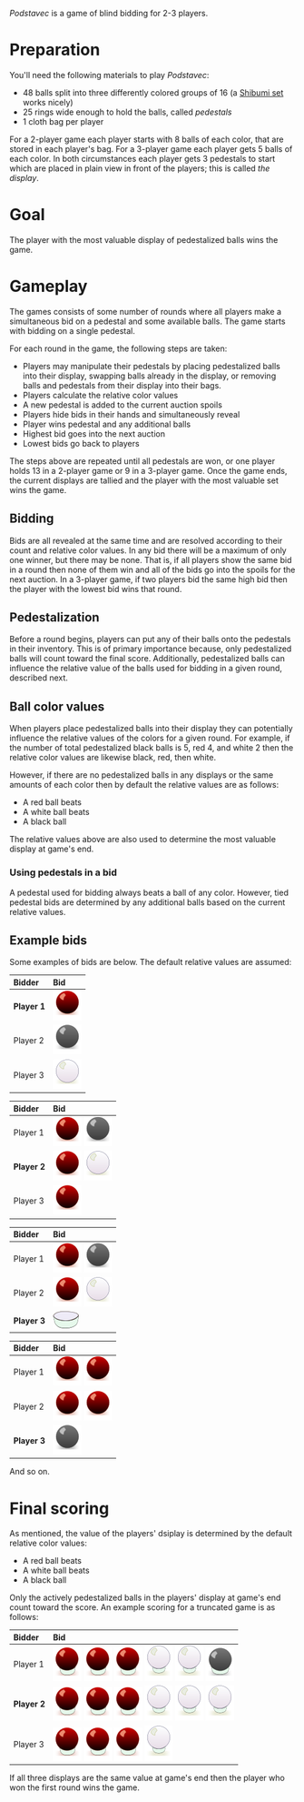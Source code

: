 *Podstavec* is a game of blind bidding for 2-3 players.

Preparation
===========

You'll need the following materials to play *Podstavec*:

 * 48 balls split into three differently colored groups of 16 (a [Shibumi set](http://boardgamegeek.com/boardgame/135270/shibumi) works nicely)
 * 25 rings wide enough to hold the balls, called *pedestals*
 * 1 cloth bag per player
 
For a 2-player game each player starts with 8 balls of each color, that are stored in each player's bag.  For a 3-player game each player gets 5 balls of each color.  In both circumstances each player gets 3 pedestals to start which are placed in plain view in front of the players; this is called *the display*.

Goal
====

The player with the most valuable display of pedestalized balls wins the game.

Gameplay
========

The games consists of some number of rounds where all players make a simultaneous bid on a pedestal and some available balls. The game starts with bidding on a single pedestal.

For each round in the game, the following steps are taken:

 * Players may manipulate their pedestals by placing pedestalized
   balls into their display, swapping balls already in the display, 
   or removing balls and pedestals from their display into their bags.
 * Players calculate the relative color values
 * A new pedestal is added to the current auction spoils
 * Players hide bids in their hands and simultaneously reveal
 * Player wins pedestal and any additional balls
 * Highest bid goes into the next auction
 * Lowest bids go back to players
 
The steps above are repeated until all pedestals are won, or one player holds 13 in a 2-player game or 9 in a 3-player game.  Once the game ends, the current displays are tallied and the player with the most valuable set wins the game.

Bidding
-------

Bids are all revealed at the same time and are resolved according to their count and relative color values.  In any bid there will be a maximum of only one winner, but there may be none.  That is, if all players show the same bid in a round then none of them win and all of the bids go into the spoils for the next auction.  In a 3-player game, if two players bid the same high bid then the player with the lowest bid wins that round.  

Pedestalization
---------------

Before a round begins, players can put any of their balls onto the pedestals in their inventory.  This is of primary importance because, only pedestalized balls will count toward the final score.  Additionally, pedestalized balls can influence the relative value of the balls used for bidding in a given round, described next.

Ball color values
-----------------

When players place pedestalized balls into their display they can potentially influence the relative values of the colors for a given round.  For example, if the number of total pedestalized black balls is 5, red 4, and white 2 then the relative color values are likewise black, red, then white.

However, if there are no pedestalized balls in any displays or the same amounts of each color then by default the relative values are as follows:

 * A red ball beats
 * A white ball beats
 * A black ball
 
The relative values above are also used to determine the most valuable display at game's end.

### Using pedestals in a bid

A pedestal used for bidding always beats a ball of any color.  However, tied pedestal bids are determined by any additional balls based on the current relative values.

Example bids
------------

Some examples of bids are below.  The default relative values are assumed:

 Bidder                  | Bid                    
 :-----------------------|:--------------------------
 **Player 1**            | ![](https://github.com/fogus/spiel/blob/master/echtzeitspiel/podstavec/graphics/red-ball.png)
 Player 2                | ![](https://github.com/fogus/spiel/blob/master/echtzeitspiel/podstavec/graphics/black-ball.png)
 Player 3                | ![](https://github.com/fogus/spiel/blob/master/echtzeitspiel/podstavec/graphics/white-ball.png) 


 Bidder                  | Bid                    
 :-----------------------|:--------------------------
 Player 1                | ![](https://github.com/fogus/spiel/blob/master/echtzeitspiel/podstavec/graphics/red-ball.png) ![](https://github.com/fogus/spiel/blob/master/echtzeitspiel/podstavec/graphics/black-ball.png)
 **Player 2**            | ![](https://github.com/fogus/spiel/blob/master/echtzeitspiel/podstavec/graphics/red-ball.png) ![](https://github.com/fogus/spiel/blob/master/echtzeitspiel/podstavec/graphics/white-ball.png)
 Player 3                | ![](https://github.com/fogus/spiel/blob/master/echtzeitspiel/podstavec/graphics/red-ball.png) 

 Bidder                  | Bid                    
 :-----------------------|:--------------------------
 Player 1                | ![](https://github.com/fogus/spiel/blob/master/echtzeitspiel/podstavec/graphics/red-ball.png) ![](https://github.com/fogus/spiel/blob/master/echtzeitspiel/podstavec/graphics/black-ball.png)
 Player 2                | ![](https://github.com/fogus/spiel/blob/master/echtzeitspiel/podstavec/graphics/red-ball.png) ![](https://github.com/fogus/spiel/blob/master/echtzeitspiel/podstavec/graphics/white-ball.png)
 **Player 3**            | ![](https://github.com/fogus/spiel/blob/master/echtzeitspiel/podstavec/graphics/pedestal.png) 

 Bidder                  | Bid                    
 :-----------------------|:--------------------------
 Player 1                | ![](https://github.com/fogus/spiel/blob/master/echtzeitspiel/podstavec/graphics/red-ball.png) ![](https://github.com/fogus/spiel/blob/master/echtzeitspiel/podstavec/graphics/red-ball.png)
 Player 2                | ![](https://github.com/fogus/spiel/blob/master/echtzeitspiel/podstavec/graphics/red-ball.png) ![](https://github.com/fogus/spiel/blob/master/echtzeitspiel/podstavec/graphics/red-ball.png)
 **Player 3**            | ![](https://github.com/fogus/spiel/blob/master/echtzeitspiel/podstavec/graphics/black-ball.png) 

And so on.

Final scoring
=============

As mentioned, the value of the players' dsiplay is determined by the default relative color values:

 * A red ball beats
 * A white ball beats
 * A black ball

Only the actively pedestalized balls in the players' display at game's end count toward the score.  An example scoring for a truncated game is as follows:

 Bidder                  | Bid                    
 :-----------------------|:--------------------------
 Player 1                | ![](https://github.com/fogus/spiel/blob/master/echtzeitspiel/podstavec/graphics/red-ball-p.png) ![](https://github.com/fogus/spiel/blob/master/echtzeitspiel/podstavec/graphics/red-ball-p.png) ![](https://github.com/fogus/spiel/blob/master/echtzeitspiel/podstavec/graphics/red-ball-p.png) ![](https://github.com/fogus/spiel/blob/master/echtzeitspiel/podstavec/graphics/white-ball-p.png) ![](https://github.com/fogus/spiel/blob/master/echtzeitspiel/podstavec/graphics/white-ball-p.png) ![](https://github.com/fogus/spiel/blob/master/echtzeitspiel/podstavec/graphics/black-ball-p.png)
 **Player 2**            | ![](https://github.com/fogus/spiel/blob/master/echtzeitspiel/podstavec/graphics/red-ball-p.png) ![](https://github.com/fogus/spiel/blob/master/echtzeitspiel/podstavec/graphics/red-ball-p.png) ![](https://github.com/fogus/spiel/blob/master/echtzeitspiel/podstavec/graphics/red-ball-p.png) ![](https://github.com/fogus/spiel/blob/master/echtzeitspiel/podstavec/graphics/white-ball-p.png) ![](https://github.com/fogus/spiel/blob/master/echtzeitspiel/podstavec/graphics/white-ball-p.png) ![](https://github.com/fogus/spiel/blob/master/echtzeitspiel/podstavec/graphics/white-ball-p.png)
 Player 3                | ![](https://github.com/fogus/spiel/blob/master/echtzeitspiel/podstavec/graphics/red-ball-p.png) ![](https://github.com/fogus/spiel/blob/master/echtzeitspiel/podstavec/graphics/red-ball-p.png) ![](https://github.com/fogus/spiel/blob/master/echtzeitspiel/podstavec/graphics/red-ball-p.png) ![](https://github.com/fogus/spiel/blob/master/echtzeitspiel/podstavec/graphics/white-ball-p.png) 

If all three displays are the same value at game's end then the player who won the first round wins the game.


